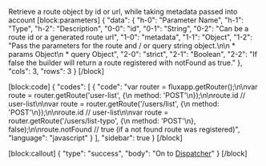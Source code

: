 Retrieve a route object by id or url, while taking metadata passed into account
[block:parameters]
{
  "data": {
    "h-0": "Parameter Name",
    "h-1": "Type",
    "h-2": "Description",
    "0-0": "id",
    "0-1": "String",
    "0-2": "Can be a route id or a generated route url",
    "1-0": "metadata",
    "1-1": "Object",
    "1-2": "Pass the parameters for the route and / or query string object.\n\n  * params Object\n  * query Object",
    "2-0": "strict",
    "2-1": "Boolean",
    "2-2": "If false the builder will return a route registered with notFound as true."
  },
  "cols": 3,
  "rows": 3
}
[/block]

[block:code]
{
  "codes": [
    {
      "code": "var router = fluxapp.getRouter();\n\nvar route = router.getRoute('user-list', {\n  method: 'POST'\n});\n\nroute.id // user-list\n\nvar route = router.getRoute('/users/list', {\n  method: 'POST'\n});\n\nroute.id // user-list\n\nvar route = router.getRoute('/users/list-typo', {\n  method: 'POST'\n}, false);\n\nroute.notFound // true (if a not found route was registered)",
      "language": "javascript"
    }
  ],
  "sidebar": true
}
[/block]

[block:callout]
{
  "type": "success",
  "body": "On to [Dispatcher](doc:overview-5)"
}
[/block]